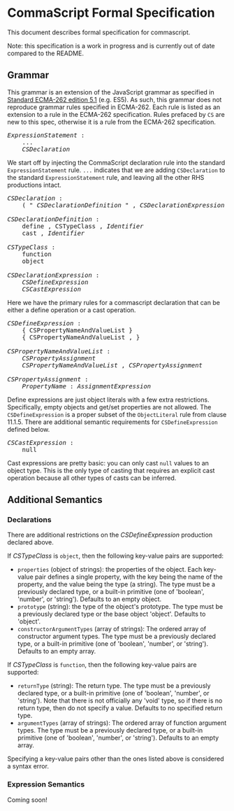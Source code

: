 CommaScript Formal Specification
================================

This document describes formal specification for commascript.

Note: this specification is a work in progress and is currently out of date compared to the README.

## Grammar

This grammar is an extension of the JavaScript grammar as specified in [Standard ECMA-262 edition 5.1](http://www.ecma-international.org/publications/standards/Ecma-262.htm) (e.g. ES5). As such, this grammar does not reproduce grammar rules specified in ECMA-262. Each rule is listed as an extension to a rule in the ECMA-262 specification. Rules prefaced by ```CS``` are new to this spec, otherwise it is a rule from the ECMA-262 specification.

<pre>
<em>ExpressionStatement</em> :
    ...
    <em>CSDeclaration</em>
</pre>
We start off by injecting the CommaScript declaration rule into the standard ```ExpressionStatement``` rule. ```...``` indicates that we are adding ```CSDeclaration``` to the standard ```ExpressionStatement``` rule, and leaving all the other RHS productions intact.

<pre>
<em>CSDeclaration</em> :
    ( " <em>CSDeclarationDefinition</em> " , <em>CSDeclarationExpression</em> )

<em>CSDeclarationDefinition</em> :
    define , CSTypeClass , <em>Identifier</em>
    cast , <em>Identifier</em>

<em>CSTypeClass</em> :
    function
    object

<em>CSDeclarationExpression</em> :
    <em>CSDefineExpression</em>
    <em>CSCastExpression</em>
</pre>
Here we have the primary rules for a commascript declaration that can be either a define operation or a cast operation.

<pre>
<em>CSDefineExpression</em> :
    { CSPropertyNameAndValueList }
    { CSPropertyNameAndValueList , }

<em>CSPropertyNameAndValueList</em> :
    <em>CSPropertyAssignment</em>
    <em>CSPropertyNameAndValueList</em> , <em>CSPropertyAssignment</em>

<em>CSPropertyAssignment</em> :
    <em>PropertyName</em> : <em>AssignmentExpression</em>
</pre>
Define expressions are just object literals with a few extra restrictions. Specifically, empty objects and get/set properties are not allowed. The ```CSDefineExpression``` is a proper subset of the ```ObjectLiteral``` rule from clause 11.1.5. There are additional semantic requirements for ```CSDefineExpression``` defined below.

<pre>
<em>CSCastExpression</em> :
    null
</pre>
Cast expressions are pretty basic: you can only cast ```null``` values to an object type. This is the only type of casting that requires an explicit cast operation because all other types of casts can be inferred.

## Additional Semantics

### Declarations

There are additional restrictions on the _CSDefineExpression_ production declared above.

If _CSTypeClass_ is ```object```, then the following key-value pairs are supported:

* ```properties``` (object of strings): the properties of the object. Each key-value pair defines a single property, with the key being the name of the property, and the value being the type (a string). The type must be a previously declared type, or a built-in primitive (one of 'boolean', 'number', or 'string'). Defaults to an empty object.
* ```prototype``` (string): the type of the object's prototype. The type must be a previously declared type or the base object 'object'. Defaults to 'object'.
* ```constructorArgumentTypes``` (array of strings): The ordered array of constructor argument types. The type must be a previously declared type, or a built-in primitive (one of 'boolean', 'number', or 'string'). Defaults to an empty array.

If _CSTypeClass_ is ```function```, then the following key-value pairs are supported:
* ```returnType``` (string): The return type. The type must be a previously declared type, or a built-in primitive (one of 'boolean', 'number', or 'string'). Note that there is not officially any 'void' type, so if there is no return type, then do not specify a value. Defaults to no specified return type.
* ```argumentTypes``` (array of strings): The ordered array of function argument types. The type must be a previously declared type, or a built-in primitive (one of 'boolean', 'number', or 'string'). Defaults to an empty array.

Specifying a key-value pairs other than the ones listed above is considered a syntax error.

### Expression Semantics

Coming soon!